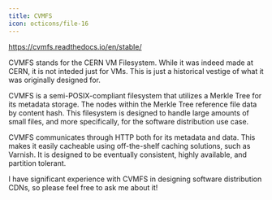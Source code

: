 ```yaml
---
title: CVMFS
icon: octicons/file-16
---
```


https://cvmfs.readthedocs.io/en/stable/

CVMFS stands for the CERN VM Filesystem. While it was indeed made at CERN, it is not inteded just for VMs. This is just a historical vestige of what it was originally designed for.

CVMFS is a semi-POSIX-compliant filesystem that utilizes a Merkle Tree for its metadata storage. The nodes within the Merkle Tree reference file data by content hash. This filesystem is designed to handle large amounts of small files, and more specifically, for the software distribution use case.

CVMFS communicates through HTTP both for its metadata and data. This makes it easily cacheable using off-the-shelf caching solutions, such as Varnish. It is designed to be eventually consistent, highly available, and partition tolerant.

I have significant experience with CVMFS in designing software distribution CDNs, so please feel free to ask me about it!
